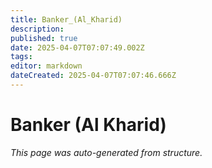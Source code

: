 ```yaml
---
title: Banker_(Al_Kharid)
description: 
published: true
date: 2025-04-07T07:07:49.002Z
tags: 
editor: markdown
dateCreated: 2025-04-07T07:07:46.666Z
---
```


# Banker (Al Kharid)

*This page was auto-generated from structure.*